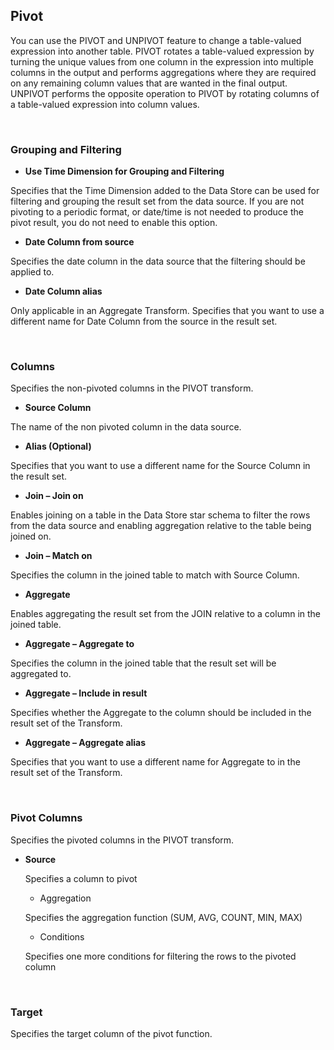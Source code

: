 
## Pivot

You can use the PIVOT and UNPIVOT feature to change a table-valued expression into another table. PIVOT rotates a table-valued expression by turning the unique values from one column in the expression into multiple columns in the output and performs aggregations where they are required on any remaining column values that are wanted in the final output. UNPIVOT performs the opposite operation to PIVOT by rotating columns of a table-valued expression into column values.

<br/>

### Grouping and Filtering

*	**Use Time Dimension for Grouping and Filtering**

 Specifies that the Time Dimension added to the Data Store can be used for filtering and grouping the result set from the data source. If you are not pivoting to a periodic format, or date/time is not needed to produce the pivot result, you do not need to enable this option.

*	**Date Column from source**

 Specifies the date column in the data source that the filtering should be applied to.

*	**Date Column alias**

 Only applicable in an Aggregate Transform. Specifies that you want to use a different name for Date Column from the source in the result set.

<br/>

### Columns
Specifies the non-pivoted columns in the PIVOT transform.

*	**Source Column**

 The name of the non pivoted column in the data source.

*	**Alias (Optional)**

 Specifies that you want to use a different name for the Source Column in the result set.

*	**Join – Join on**

 Enables joining on a table in the Data Store star schema to filter the rows from the data source and enabling aggregation relative to the table being joined on.

*	**Join – Match on**

 Specifies the column in the joined table to match with Source Column.

*	**Aggregate**

 Enables aggregating the result set from the JOIN relative to a column in the joined table.

*	**Aggregate – Aggregate to**

 Specifies the column in the joined table that the result set will be aggregated to.

*	**Aggregate – Include in result**

 Specifies whether the Aggregate to the column should be included in the result set of the Transform.

*	**Aggregate – Aggregate alias**

 Specifies that you want to use a different name for Aggregate to in the result set of the Transform.

<br/>

### Pivot Columns

Specifies the pivoted columns in the PIVOT transform.

* **Source**

   Specifies a column to pivot

   - Aggregation
  
   Specifies the aggregation function (SUM, AVG, COUNT, MIN, MAX)
  - Conditions

   Specifies one more conditions for filtering the rows to the pivoted column
   
<br/>

### Target

Specifies the target column of the pivot function.
